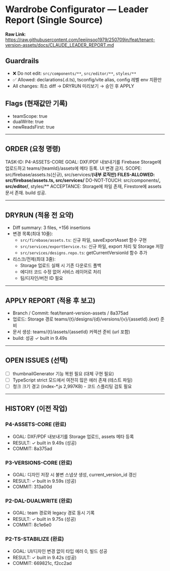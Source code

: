 # Wardrobe Configurator — Leader Report (Single Source)

**Raw Link**: https://raw.githubusercontent.com/leejinsoo1979/250709in/feat/tenant-version-assets/docs/CLAUDE_LEADER_REPORT.md

## Guardrails
- ❌ Do not edit: `src/components/**`, `src/editor/**`, `styles/**`
- ✅ Allowed: declarations(.d.ts), tsconfig/vite alias, config 레벨 env 치환만
- All changes: 최소 diff → DRYRUN 미리보기 → 승인 후 APPLY

## Flags (현재값만 기록)
- teamScope: true
- dualWrite: true
- newReadsFirst: true

---

## ORDER (요청 명령)
TASK-ID: P4-ASSETS-CORE
GOAL: DXF/PDF 내보내기를 Firebase Storage에 업로드하고 teams/{teamId}/assets에 메타 등록. UI 변경 금지.
SCOPE: src/firebase/assets.ts(신규), src/services/**(내부 로직만)
FILES-ALLOWED: src/firebase/assets.ts, src/services/**
DO-NOT-TOUCH: src/components/**, src/editor/**, styles/**
ACCEPTANCE: Storage에 파일 존재, Firestore에 assets 문서 존재. build 성공.

---

## DRYRUN (적용 전 요약)
- Diff summary: 3 files, +156 insertions
- 변경 목록(최대 10줄):
  - `src/firebase/assets.ts`: 신규 파일, saveExportAsset 함수 구현
  - `src/services/exportService.ts`: 신규 파일, export 처리 및 Storage 저장
  - `src/services/designs.repo.ts`: getCurrentVersionId 함수 추가
- 리스크/전제(최대 3줄):
  - Storage 업로드 실패 시 기존 다운로드 폴백
  - 에디터 코드 수정 없어 서비스 레이어로 처리
  - 팀/디자인/버전 ID 필요

---

## APPLY REPORT (적용 후 보고)
- Branch / Commit: feat/tenant-version-assets / 8a375ad
- 업로드: Storage 경로 teams/{t}/designs/{d}/versions/{v}/{assetId}.{ext} 준비
- 문서 생성: teams/{t}/assets/{assetId} 커렉션 준비 (url 포함)
- build: 성공 ✓ built in 9.49s

---

## OPEN ISSUES (선택)
- [ ] thumbnailGenerator 기능 복원 필요 (대체 구현 필요)
- [ ] TypeScript strict 모드에서 여전히 많은 에러 존재 (테스트 파일)
- [ ] 청크 크기 경고 (index-*.js 2,997KB) - 코드 스플리팅 검토 필요

---

## HISTORY (이전 작업)

### P4-ASSETS-CORE (완료)
- GOAL: DXF/PDF 내보내기를 Storage 업로드, assets 메타 등록
- RESULT: ✓ built in 9.49s (성공)
- COMMIT: 8a375ad

### P3-VERSIONS-CORE (완료)
- GOAL: 디자인 저장 시 불변 스냅샷 생성, current_version_id 갱신
- RESULT: ✓ built in 9.59s (성공)
- COMMIT: 313a00d

### P2-DAL-DUALWRITE (완료)
- GOAL: team 경로와 legacy 경로 동시 기록
- RESULT: ✓ built in 9.75s (성공)
- COMMIT: 8c1e6e0

### P2-TS-STABILIZE (완료)
- GOAL: UI/디자인 변경 없이 타입 에러 0, 빌드 성공
- RESULT: ✓ built in 9.42s (성공)
- COMMIT: 669821c, f2cc2ad